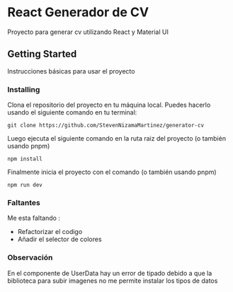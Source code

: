 # React Generador de CV

Proyecto para generar cv utilizando React y Material UI

## Getting Started

Instrucciones básicas para usar el proyecto

### Installing

Clona el repositorio del proyecto en tu máquina local. Puedes hacerlo usando el siguiente comando en tu terminal:

```
git clone https://github.com/StevenNizamaMartinez/generator-cv
```

Luego ejecuta el siguiente comando en la ruta raiz del proyecto (o también usando pnpm)

```
npm install
```

Finalmente inicia el proyecto con el comando (o también usando pnpm)

```
npm run dev
```

### Faltantes

Me esta faltando : 
 - Refactorizar el codigo
 - Añadir el selector de colores


### Observación

En el componente de UserData hay un error de tipado debido a que la biblioteca 
para subir imagenes no me permite instalar los tipos de datos
